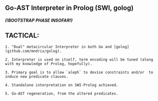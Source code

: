 ## Go-AST Interpreter in Prolog (SWI, golog)

##### (!BOOTSTRAP PHASE INSOFAR!)

## TACTICAL:
	1. "Dual" metacircular Interpreter in both Go and [golog](github.com/mndrix/golog).
	
	2. Interpreter is used on itself, term encoding will be tuned (along with my knowledge of Prolog, hopefully).
	
	3. Primary goal is to allow `aleph` to devise constraints and/or  to induce new predicate clauses.
	
	4. Standalone interpretation on SWI-Prolog achieved.
	
	5. Go-AST regeneration, from the altered predicates.
